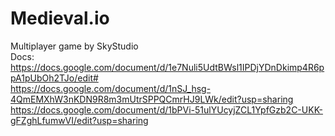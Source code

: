 # Medieval.io
Multiplayer game by SkyStudio<br>
Docs: https://docs.google.com/document/d/1e7Nuli5UdtBWsl1IPDjYDnDkimp4R6ppA1pUbOh2TJo/edit#<br>
https://docs.google.com/document/d/1nSJ_hsg-4QmEMXhW3nKDN9R8m3mUtrSPPQCmrHJ9LWk/edit?usp=sharing<br>
https://docs.google.com/document/d/1bPVi-51ulYUcyjZCL1YpfGzb2C-UKK-gFZghLfumwVI/edit?usp=sharing
